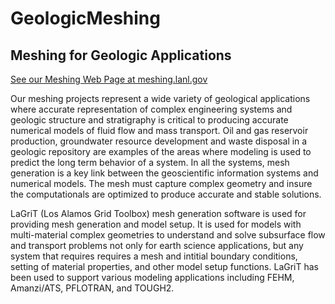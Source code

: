 # GeologicMeshing

## Meshing for Geologic Applications

 [See our Meshing Web Page at meshing.lanl.gov ](https://meshing.lanl.gov/)


 Our meshing projects represent a wide variety of geological applications where accurate representation of complex engineering systems and geologic structure and stratigraphy is critical to producing accurate numerical models of fluid flow and mass transport. Oil and gas reservoir production, groundwater resource development and waste disposal in a geologic repository are examples of the areas where modeling is used to predict the long term behavior of a system. In all the systems, mesh generation is a key link between the geoscientific information systems and numerical models. The mesh must capture complex geometry and insure the computationals are optimized to produce accurate and stable solutions.

LaGriT (Los Alamos Grid Toolbox) mesh generation software is used for providing mesh generation and model setup. It is used for models with multi-material complex geometries to understand and solve subsurface flow and transport problems not only for earth science applications, but any system that requires requires a mesh and intitial boundary conditions, setting of material properties, and other model setup functions. LaGriT has been used to support various modeling applications including FEHM, Amanzi/ATS, PFLOTRAN, and TOUGH2. 
